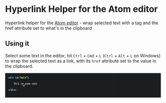 # Hyperlink Helper for the Atom editor

Hyperlink helper for the [Atom editor](http://atom.io/) - wrap selected text with a <a> tag and the href attribute set to what's in the clipboard

## Using it

Select some text in the editor, hit `Ctrl` + `Cmd` + `L` (`Ctrl` + `Alt` + `L` on Windows) to wrap the selected text as a link, with its `href` attribute set to the value in the clipboard.

![](https://raw.githubusercontent.com/robnyman/hyperlink-helper-atom/master/HyperlinkHelperAtom.gif)
